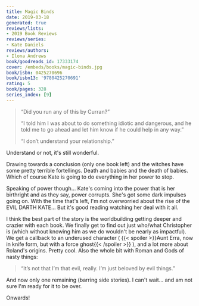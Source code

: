 ```yaml
---
title: Magic Binds
date: 2019-03-18
generated: true
reviews/lists:
- 2019 Book Reviews
reviews/series:
- Kate Daniels
reviews/authors:
- Ilona Andrews
book/goodreads_id: 17333174
cover: /embeds/books/magic-binds.jpg
book/isbn: 0425270696
book/isbn13: '9780425270691'
rating: 5
book/pages: 328
series_index: [9]
---
```

>  “Did you run any of this by Curran?”  
>
>  “I told him I was about to do something idiotic and dangerous, and he told me to go ahead and let him know if he could help in any way.”  
>
>  “I don’t understand your relationship.”  

<!--more-->

Understand or not, it's still wonderful.  

Drawing towards a conclusion (only one book left) and the witches have some pretty terrible fortellings. Death and babies and the death of babies. Which of course Kate is going to do everything in her power to stop.  

Speaking of power though... Kate's coming into the power that is her birthright and as they say, power corrupts. She's got some dark impulses going on. With the time that's left, I'm not overworried about the rise of the EVIL DARTH KATE... But it's good reading watching her deal with it all.  

I think the best part of the story is the worldbuilding getting deeper and crazier with each book. We finally get to find out just who/what Christopher is (which without knowing him as we do wouldn't be nearly as impactful). We get a callback to an underused character (  {{< spoiler >}}Aunt Erra, now in knife form, but with a force ghost{{< /spoiler >}}  ), and a lot more about Roland's origins. Pretty cool. Also the whole bit with Roman and Gods of nasty things:  

> “It’s not that I’m that evil, really. I’m just beloved by evil things.”

And now only one remaining (barring side stories). I can't wait... and am not sure I'm ready for it to be over.  

Onwards!